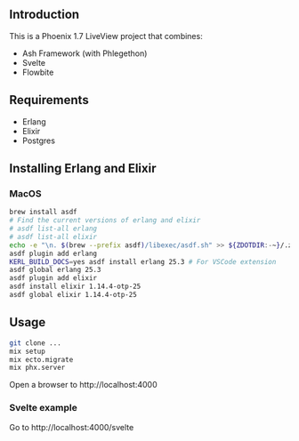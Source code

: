 ## Introduction

This is a Phoenix 1.7 LiveView project that combines:

- Ash Framework (with Phlegethon)
- Svelte
- Flowbite

## Requirements

- Erlang
- Elixir
- Postgres

## Installing Erlang and Elixir

### MacOS

```sh
brew install asdf
# Find the current versions of erlang and elixir
# asdf list-all erlang
# asdf list-all elixir
echo -e "\n. $(brew --prefix asdf)/libexec/asdf.sh" >> ${ZDOTDIR:-~}/.zshrc
asdf plugin add erlang
KERL_BUILD_DOCS=yes asdf install erlang 25.3 # For VSCode extension
asdf global erlang 25.3
asdf plugin add elixir
asdf install elixir 1.14.4-otp-25
asdf global elixir 1.14.4-otp-25
```

## Usage

```sh
git clone ...
mix setup
mix ecto.migrate
mix phx.server
```

Open a browser to http://localhost:4000

### Svelte example

Go to http://localhost:4000/svelte
